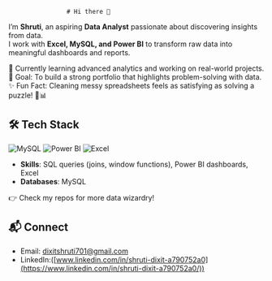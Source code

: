                     # Hi there 👋  

I’m **Shruti**, an aspiring **Data Analyst** passionate about discovering insights from data.  
I work with **Excel, MySQL, and Power BI** to transform raw data into meaningful dashboards and reports.  

🌱 Currently learning advanced analytics and working on real-world projects.  
🎯 Goal: To build a strong portfolio that highlights problem-solving with data.  
✨ Fun Fact: Cleaning messy spreadsheets feels as satisfying as solving a puzzle! 🧩📊  

## 🛠️ Tech Stack
![MySQL](https://img.shields.io/badge/MySQL-4479A1?style=flat&logo=mysql&logoColor=white)
![Power BI](https://img.shields.io/badge/Power%20BI-F2C811?style=flat&logo=powerbi&logoColor=black)
![Excel](https://img.shields.io/badge/Excel-217346?style=flat&logo=microsoft-excel&logoColor=white)

- **Skills**: SQL queries (joins, window functions), Power BI dashboards, Excel
- **Databases**: MySQL

👉 Check my repos for more data wizardry!

## 📬 Connect
- Email: dixitshruti701@gmail.com
- LinkedIn:([www.linkedin.com/in/shruti-dixit-a790752a0](https://www.linkedin.com/in/shruti-dixit-a790752a0/))

